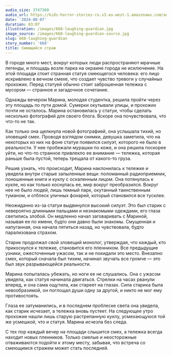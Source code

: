 ```yaml
---
audio_size: 3747360
audio_url: https://kids-horror-stories-ru.s3.eu-west-1.amazonaws.com/audio/668-laughing-guardian.mp3
date: '2024-08-07'
duration: 03:07
illustration: /images/668-laughing-guardian.jpg
image_source: /images/668-laughing-guardian-source.jpg
slug: 668-laughing-guardian
story_number: '668'
title: Смеющийся страж
---
```


В городе много мест, вокруг которых люди распространяют мрачные легенды, и площадь возле парка на окраине города не исключение. На этой площади стоит странная статуя смеющегося человека: его лицо искривлено в вечном смехе, что создает чувство тревоги у случайных прохожих. Перед статуей обычно стоит заброшенная тележка с мусором — странное и загадочное сочетание.

Однажды вечером Марина, молодая студентка, решила пройти через эту площадь по пути домой. Сумерки окутывали улицы, и прохожих почти не осталось. Марина остановилась у статуи, чтобы сделать несколько фотографий для своего блога. Вскоре она почувствовала, что что-то не так.

Как только она щелкнула новой фотографией, она услышала тихий, но зловещий смех. Проводя взглядом снимки, девушка заметила, что на некоторых из них на фоне статуи появился силуэт, которого не было в реальности. У нее пробежали мурашки по коже, и она решила поскорее уйти, но что-то странное привлекло ее внимание — тележка, которая раньше была пустой, теперь трещала от какого-то груза.

Решив узнать, что происходит, Марина наклонилась к тележке и увидела внутри старые запыленные вещи: поломанный радиоприемник, поношенные книги и куклу с оскаленным лицом. Она потянулась к кукле, но как только коснулась ее, мир вокруг преобразился. Вокруг нее не было людей, лишь темный парк, окутанный таинственным туманом, и отблеск уличных фонарей, который становился все тусклее.

Неожиданно из-за статуи выдвинулся высокий силуэт. Это был старик с невероятно длинными пальцами и незнакомыми одеждами, его глаза светились злобой. Он медленно начал заговаривать с Мариной, называя ее по имени, будто они давно были знакомы. Смущенная и напуганная, она начала пятиться назад, но чувствовала, будто парализована страхом.

Старик продолжал свой зловещий монолог, утверждая, что каждый, кто прикоснулся к тележке, становится его пленником. Все предыдущие узники, ожесточенные ужасом, так и не покидали это место. Внезапно смех, который сначала был тихим, начинал звучать все громче — это был звук разрывающейся реальности.

Марина попыталась убежать, но ноги ее не слушались. Она с ужасом увидела, как статуя начинала двигаться. Стрелки на часах рванули вперед, и она сама ощутила, как стареет на глазах. Сила старика была невообразимой, он поглощал души одну за другой, и никто не мог ему противостоять.

Глаза ее затуманились, и в последнем проблеске света она увидела, как старик исчезает, а тележка вновь пустеет. На следующее утро прохожие нашли лишь старую растрепанную куклу, усмехающуюся той же усмешкой, что и статуя. Марина исчезла без следа.

С тех пор каждый вечер на площади слышится смех, а тележка всегда находит новых пленников. Только смелые и неосторожные отваживаются подойти к этому месту, забывая, что встреча со смеющимся стражем может стать последней.
